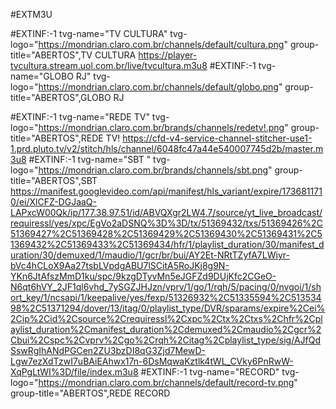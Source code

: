 #EXTM3U
 
#EXTINF:-1 tvg-name="TV CULTURA" tvg-logo="https://mondrian.claro.com.br/channels/default/cultura.png" group-title="ABERTOS",TV CULTURA
https://player-tvcultura.stream.uol.com.br/live/tvcultura.m3u8
#EXTINF:-1 tvg-name="GLOBO RJ" tvg-logo="https://mondrian.claro.com.br/channels/default/globo.png" group-title="ABERTOS",GLOBO RJ

#EXTINF:-1 tvg-name="REDE TV" tvg-logo="https://mondrian.claro.com.br/brands/channels/redetv!.png" group-title="ABERTOS",REDE TV!
https://cfd-v4-service-channel-stitcher-use1-1.prd.pluto.tv/v2/stitch/hls/channel/6048fc47a44e540007745d2b/master.m3u8
#EXTINF:-1 tvg-name="SBT " tvg-logo="https://mondrian.claro.com.br/brands/channels/sbt.png" group-title="ABERTOS",SBT
https://manifest.googlevideo.com/api/manifest/hls_variant/expire/1736811710/ei/XlCFZ-DGJaaQ-LAPxcW00Qk/ip/177.38.97.51/id/ABVQXgr2LW4.7/source/yt_live_broadcast/requiressl/yes/xpc/EgVo2aDSNQ%3D%3D/tx/51369432/txs/51369426%2C51369427%2C51369428%2C51369429%2C51369430%2C51369431%2C51369432%2C51369433%2C51369434/hfr/1/playlist_duration/30/manifest_duration/30/demuxed/1/maudio/1/gcr/br/bui/AY2Et-NRtTZyfA7LWiyr-bVc4hCLoX9Aa27tsbLVpdgABU7lSCitA5RoJKj8g9N-YKn6JtAfszMmD1ku/spc/9kzgDTyvMn5eJGFZd9DUjKfc2CGeO-N6qt6hVY_2JF1ql6vhd_7ySGZJHJzn/vprv/1/go/1/rqh/5/pacing/0/nvgoi/1/short_key/1/ncsapi/1/keepalive/yes/fexp/51326932%2C51335594%2C51353498%2C51371294/dover/13/itag/0/playlist_type/DVR/sparams/expire%2Cei%2Cip%2Cid%2Csource%2Crequiressl%2Cxpc%2Ctx%2Ctxs%2Chfr%2Cplaylist_duration%2Cmanifest_duration%2Cdemuxed%2Cmaudio%2Cgcr%2Cbui%2Cspc%2Cvprv%2Cgo%2Crqh%2Citag%2Cplaylist_type/sig/AJfQdSswRgIhANdPGCen2ZU3bzDI8qG3Zjd7MewD-Lgw7ezXdTzwI7uBAiEAhwx17n-6DsMqwaKztlk4tWL_CVky6PnRwW-XqPgLtWI%3D/file/index.m3u8
#EXTINF:-1 tvg-name="RECORD" tvg-logo="https://mondrian.claro.com.br/channels/default/record-tv.png" group-title="ABERTOS",REDE RECORD
